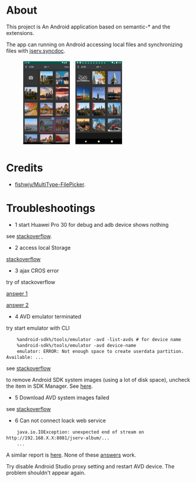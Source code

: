 # About

This project is An Android application based on semantic-* and the extensions.

The app can running on Android accessing local files and synchronizing files with
[jserv.syncdoc](https://github.com/odys-z/semantic-jserv/tree/master/docsync.jserv).

<figure>
<img src='docsphinx/res/01-img-picking.png' style="width: 9em; padding:0.4em"/>
<img src='docsphinx/res/02-images.png' style="width: 9em; padding:0.4em"/>
</figure>

# Credits

- [fishwjy/MultiType-FilePicker](https://github.com/fishwjy/MultiType-FilePicker).

# Troubleshootings

- 1 start Huawei Pro 30 for debug and adb device shows nothing

see [stackoverflow](https://stackoverflow.com/a/53887437/7362888).

- 2 access local Storage

[stackoverflow](https://stackoverflow.com/a/54342155/7362888)

- 3 ajax CROS error

try of stackoverflow

[answer 1](https://stackoverflow.com/a/10567914/7362888)

[answer 2](https://stackoverflow.com/a/54342155/7362888)

- 4 AVD emulator terminated

try start emulator with CLI

```
    %android-sdk%/tools/emulator -avd -list-avds # for device name
    %android-sdk%/tools/emulator -avd device-name
    emulator: ERROR: Not enough space to create userdata partition. Available: ...
```
see [stackoverflow](https://stackoverflow.com/a/44931679)

to remove Android SDK system images (using a lot of disk space), uncheck the item
in SDK Manager. See [here](https://stackoverflow.com/a/34369232).


- 5 Download AVD system images failed

see [stackoverflow](https://stackoverflow.com/q/45686444)

- 6 Can not connect loack web service

```
    java.io.IOException: unexpected end of stream on http://192.168.X.X:8081/jserv-album/...
    ...
```

A similar report is [here](https://stackoverflow.com/q/72008226).
None of these [answers](https://stackoverflow.com/q/5806220) work.

Try disable Android Studio proxy setting and restart AVD device. The problem shouldn't appear again.
